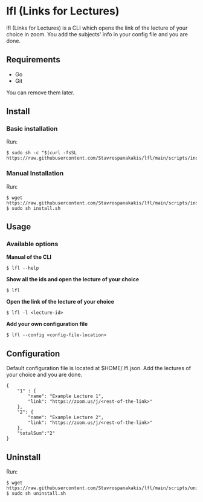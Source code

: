 # lfl (Links for Lectures)
lfl (Links for Lectures) is a CLI which opens the link of the lecture of your choice
in zoom. You add the subjects' info in your config file and you are done.

## Requirements
- Go
- Git

You can remove them later.

## Install

### Basic installation
Run:
```
$ sudo sh -c "$(curl -fsSL https://raw.githubusercontent.com/Stavrospanakakis/lfl/main/scripts/install.sh)"
```

### Manual Installation
Run:
```
$ wget https://raw.githubusercontent.com/Stavrospanakakis/lfl/main/scripts/install.sh
$ sudo sh install.sh
```

## Usage
### Available options

**Manual of the CLI**
```
$ lfl --help 
```

**Show all the ids and open the lecture of your choice**
```
$ lfl
```

**Open the link of the lecture of your choice**
```
$ lfl -l <lecture-id> 
```

**Add your own configuration file**
```
$ lfl --config <config-file-location> 
```

## Configuration
Default configuration file is located at $HOME/.lfl.json. Add the lectures of your choice and you are done.

```
{
    "1" : {
        "name": "Example Lecture 1",
        "link": "https://zoom.us/j/<rest-of-the-link>"
    },
    "2": {
        "name": "Example Lecture 2",
        "link": "https://zoom.us/j/<rest-of-the-link>"
    },
    "totalSum":"2"
}
```


## Uninstall
Run:
```
$ wget https://raw.githubusercontent.com/Stavrospanakakis/lfl/main/scripts/uninstall.sh
$ sudo sh uninstall.sh
```
